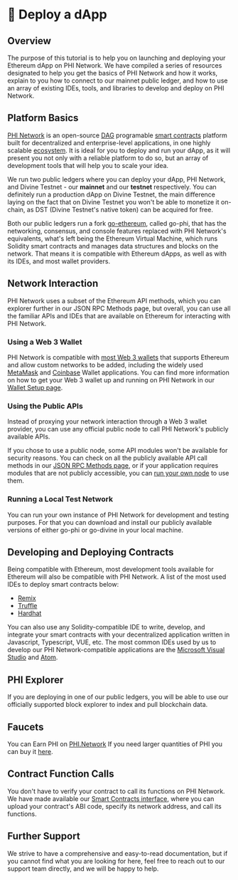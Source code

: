 # 📳 Deploy a dApp

## Overview

The purpose of this tutorial is to help you on launching and deploying your Ethereum dApp on PHI Network. We have compiled a series of resources designated to help you get the basics of PHI Network and how it works, explain to you how to connect to our mainnet public ledger, and how to use an array of existing IDEs, tools, and libraries to develop and deploy on PHI Network.

## Platform Basics

[PHI Network](https://phi.network) is an open-source [DAG](../glossary/#d) programable [smart contracts](../glossary/#s) platform built for decentralized and enterprise-level applications, in one highly scalable [ecosystem](https://phi.network/resources). It is ideal for you to deploy and run your dApp, as it will present you not only with a reliable platform to do so, but an array of development tools that will help you to scale your idea.

We run two public ledgers where you can deploy your dApp, PHI Network, and Divine Testnet - our **mainnet** and our **testnet** respectively. You can definitely run a production dApp on Divine Testnet, the main difference laying on the fact that on Divine Testnet you won't be able to monetize it on-chain, as DST (Divine Testnet's native token) can be acquired for free.

Both our public ledgers run a fork [go-ethereum](https://geth.ethereum.org/docs/getting-started), called go-phi, that has the networking, consensus, and console features replaced with PHI Network's equivalents, what's left being the Ethereum Virtual Machine, which runs Solidity smart contracts and manages data structures and blocks on the network. That means it is compatible with Ethereum dApps, as well as with its IDEs, and most wallet providers.

## Network Interaction

PHI Network uses a subset of the Ethereum API methods, which you can explorer further in our JSON RPC Methods page, but overall, you can use all the familiar APIs and IDEs that are available on Ethereum for interacting with PHI Network.

### Using a Web 3 Wallet

PHI Network is compatible with [most Web 3 wallets](../use-phi-smart-chain/compatible-wallets/) that supports Ethereum and allow custom networks to be added, including the widely used [MetaMask](../use-phi-smart-chain/additional-wallets-setup/metamask-setup.md) and [Coinbase](broken-reference) Wallet applications. You can find more information on how to get your Web 3 wallet up and running on PHI Network in our [Wallet Setup page](../use-phi-smart-chain/additional-wallets-setup/).

### Using the Public APIs

Instead of proxying your network interaction through a Web 3 wallet provider, you can use any official public node to call PHI Network's publicly available APIs.

If you chose to use a public node, some API modules won't be available for security reasons. You can check on all the publicly available API call methods in our [JSON RPC Methods page](broken-reference), or if your application requires modules that are not publicly accessible, you can [run your own node](../developers/run-a-node.md) to use them.

### Running a Local Test Network

You can run your own instance of PHI Network for development and testing purposes. For that you can download and install our publicly available versions of either go-phi or go-divine in your local machine.

## Developing and Deploying Contracts

Being compatible with Ethereum, most development tools available for Ethereum will also be compatible with PHI Network. A list of the most used IDEs to deploy smart contracts below:

* [Remix](https://remix.ethereum.org/)
* [Truffle](https://trufflesuite.com/)
* [Hardhat](https://hardhat.org/)

You can also use any Solidity-compatible IDE to write, develop, and integrate your smart contracts with your decentralized application written in Javascript, Typescript, VUE, etc. The most common IDEs used by us to develop our PHI Network-compatible applications are the [Microsoft Visual Studio](https://visualstudio.microsoft.com/) and [Atom](https://atom.io/).

## PHI Explorer

If you are deploying in one of our public ledgers, you will be able to use our officially supported block explorer to index and pull blockchain data.

## Faucets

You can Earn PHI on [PHI.Network](https://phi.network)  If you need larger quantities of PHI  you can buy it [here](https://buy.phi.holdings/product/phi).&#x20;

## Contract Function Calls

You don't have to verify your contract to call its functions on PHI Network. We have made available our [Smart Contracts interface](https://contract.phi.network), where you can upload your contract's ABI code, specify its network address, and call its functions.

## Further Support

We strive to have a comprehensive and easy-to-read documentation, but if you cannot find what you are looking for here, feel free to reach out to our support team directly, and we will be happy to help.
